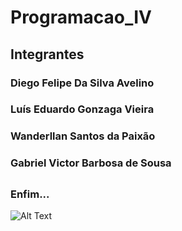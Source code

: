 # Programacao_IV
## Integrantes
### Diego Felipe Da Silva Avelino
### Luís Eduardo Gonzaga Vieira
### Wanderllan Santos da Paixão
### Gabriel Victor Barbosa de Sousa
## 
### Enfim...
![Alt Text](https://media.tenor.com/x4fU1yMhBx0AAAAM/chico-moedas-aquariano-nato.gif)
